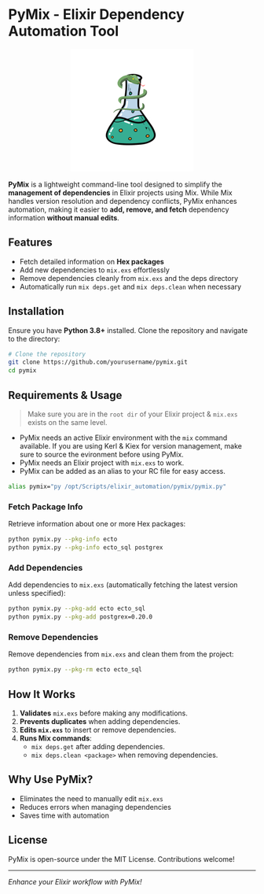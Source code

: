 # PyMix - Elixir Dependency Automation Tool

<p align="center">
  <img src="PyMix_NoBg.png" alt="PyMix Logo" width="250">
</p>


**PyMix** is a lightweight command-line tool designed to simplify the **management of dependencies** in Elixir projects using Mix. While Mix handles version resolution and dependency conflicts, PyMix enhances automation, making it easier to **add, remove, and fetch** dependency information **without manual edits**.

## Features
- Fetch detailed information on **Hex packages**
- Add new dependencies to `mix.exs` effortlessly
- Remove dependencies cleanly from `mix.exs` and the deps directory
- Automatically run `mix deps.get` and `mix deps.clean` when necessary

## Installation
Ensure you have **Python 3.8+** installed. Clone the repository and navigate to the directory:

```sh
# Clone the repository
git clone https://github.com/yourusername/pymix.git
cd pymix
```

## Requirements & Usage

> Make sure you are in the `root dir` of your Elixir project & `mix.exs` exists on the same level.

- PyMix needs an active Elixir environment with the `mix` command available. If you are using Kerl & Kiex for version management, make sure to source the evironment before using PyMix.
- PyMix needs an Elixir project with `mix.exs` to work.
- PyMix can be added as an alias to your RC file for easy access.
```sh
alias pymix="py /opt/Scripts/elixir_automation/pymix/pymix.py"
```

### Fetch Package Info
Retrieve information about one or more Hex packages:
```sh
python pymix.py --pkg-info ecto
python pymix.py --pkg-info ecto_sql postgrex
```

### Add Dependencies
Add dependencies to `mix.exs` (automatically fetching the latest version unless specified):
```sh
python pymix.py --pkg-add ecto ecto_sql
python pymix.py --pkg-add postgrex=0.20.0
```

### Remove Dependencies
Remove dependencies from `mix.exs` and clean them from the project:
```sh
python pymix.py --pkg-rm ecto ecto_sql
```

## How It Works
1. **Validates** `mix.exs` before making any modifications.
2. **Prevents duplicates** when adding dependencies.
3. **Edits `mix.exs`** to insert or remove dependencies.
4. **Runs Mix commands**:
   - `mix deps.get` after adding dependencies.
   - `mix deps.clean <package>` when removing dependencies.

## Why Use PyMix?
- Eliminates the need to manually edit `mix.exs`
- Reduces errors when managing dependencies
- Saves time with automation

## License
PyMix is open-source under the MIT License. Contributions welcome!

---
_Enhance your Elixir workflow with PyMix!_
